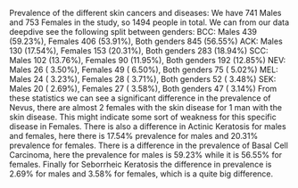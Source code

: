 Prevalence of the different skin cancers and diseases:
We have 741 Males and 753 Females in the study, so 1494 people in total.
We can from our data deepdive see the following split between genders:
BCC: Males 439 (59.23%), Females 406 (53.91%), Both genders 845 (56.55%)
ACK: Males 130 (17.54%), Females 153 (20.31%), Both genders 283 (18.94%)
SCC: Males 102 (13.76%), Females 90  (11.95%), Both genders 192 (12.85%)
NEV: Males 26  ( 3.50%), Females 49  ( 6.50%), Both genders 75  ( 5.02%)
MEL: Males 24  ( 3.23%), Females 28  ( 3.71%), Both genders 52  ( 3.48%)
SEK: Males 20  ( 2.69%), Females 27  ( 3.58%), Both genders 47  ( 3.14%)
From these statistics we can see a significant difference in the prevalence of Nevus, there are almost 2 females with the skin disease for 1 man with the skin disease. 
This might indicate some sort of weakness for this specific disease in Females. 
There is also a difference in Actinic Keratosis for males and females, here there is 17.54% prevalence for males and 20.31% prevalence for females. 
There is a difference in the prevalence of Basal Cell Carcinoma, here the prevalence for males is 59.23% while it is 56.55% for females. 
Finally for Seborrheic Keratosis the difference in prevalence is  2.69% for males and 3.58% for females, which is a quite big difference.
